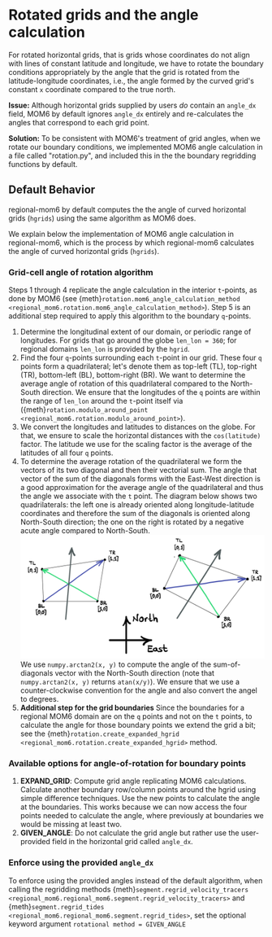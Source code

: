 # Rotated grids and the angle calculation

For rotated horizontal grids, that is grids whose coordinates do not align with lines of constant latitude and longitude, we have to rotate the boundary conditions appropriately by the angle that the grid is rotated from the latitude-longitude coordinates, i.e., the angle formed by the curved grid's constant ``x`` coordinate compared to the true north.

**Issue:** Although horizontal grids supplied by users _do_ contain an `angle_dx` field, MOM6 by default ignores `angle_dx`  entirely and re-calculates the angles that correspond to each grid point.

**Solution:** To be consistent with MOM6's treatment of grid angles, when we rotate our boundary conditions, we implemented MOM6 angle calculation in a file called "rotation.py", and included this in the the boundary regridding functions by default.

## Default Behavior
regional-mom6 by default computes the the angle of curved horizontal grids (``hgrids``) using the same algorithm as MOM6 does.

We explain below the implementation of MOM6 angle calculation in regional-mom6, which is the process by which regional-mom6 calculates the angle of curved horizontal grids (``hgrids``).

### Grid-cell angle of rotation algorithm
Steps 1 through 4 replicate the angle calculation in the interior ``t``-points, as done by MOM6 (see {meth}`rotation.mom6_angle_calculation_method <regional_mom6.rotation.mom6_angle_calculation_method>`). Step 5 is an additional step required to apply this algorithm to the boundary ``q``-points.

1. Determine the longitudinal extent of our domain, or periodic range of longitudes. For grids that go around the globe ``len_lon = 360``; for regional domains ``len_lon`` is provided by the ``hgrid``.
2. Find the four ``q``-points surrounding each ``t``-point in our grid. These four ``q`` points form a quadrilateral; let's denote them as top-left (TL), top-right (TR), bottom-left (BL), bottom-right (BR). We want to determine the average angle of rotation of this quadrilateral compared to the North-South direction. We ensure that the longitudes of the ``q`` points are within the range of ``len_lon`` around the ``t``-point itself via ({meth}`rotation.modulo_around_point <regional_mom6.rotation.modulo_around_point>`).
3. We convert the longitudes and latitudes to distances on the globe. For that, we ensure to scale the horizontal distances with the `cos(latitude)` factor. The latitude we use for the scaling factor is the average of the latitudes of all four ``q`` points.
4. To determine the average rotation of the quadrilateral we form the vectors of its two diagonal and then their vectorial sum. The angle that vector of the sum of the diagonals forms with the East-West direction is a good approximation for the average angle of the quadrilateral and thus the angle we associate with the ``t`` point. The diagram below shows two quadrilaterals: the left one is already oriented along longitude-latitude coordinates and therefore the sum of the diagonals is oriented along North-South direction; the one on the right is rotated by a negative acute angle compared to North-South.
   ![Logo](_static/images/angle_via_diagonals.png)
   We use `numpy.arctan2(x, y)` to compute the angle of the sum-of-diagonals vector with the North-South direction (note that `numpy.arctan2(x, y)` returns `atan(x/y)`). We ensure that we use a counter-clockwise convention for the angle and also convert the angel to degrees.
5. **Additional step for the grid boundaries**
Since the boundaries for a regional MOM6 domain are on the `q` points and not on the `t` points, to calculate the angle for those boundary points we extend the grid a bit; see the {meth}`rotation.create_expanded_hgrid <regional_mom6.rotation.create_expanded_hgrid>` method.

### Available options for angle-of-rotation for boundary points

1. **EXPAND_GRID**: Compute grid angle replicating MOM6 calculations. Calculate another boundary row/column points around the hgrid using simple difference techniques. Use the new points to calculate the angle at the boundaries. This works because we can now access the four points needed to calculate the angle, where previously at boundaries we would be missing at least two.
2. **GIVEN_ANGLE**: Do not calculate the grid angle but rather use the user-provided field in the horizontal grid called `angle_dx`.


### Enforce using the provided `angle_dx`

To enforce using the provided angles instead of the default algorithm, when calling the regridding methods {meth}`segment.regrid_velocity_tracers <regional_mom6.regional_mom6.segment.regrid_velocity_tracers>` and {meth}`segment.regrid_tides <regional_mom6.regional_mom6.segment.regrid_tides>`, set the optional keyword argument `rotational method = GIVEN_ANGLE`
